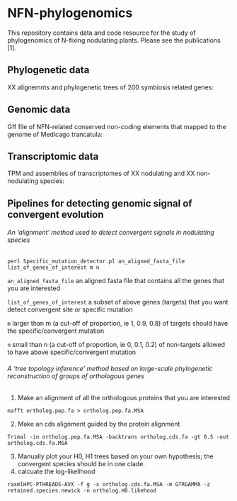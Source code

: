 # NFN-phylogenomics

This repository contains data and code resource for the study of phylogenomics of N-fixing nodulating plants.
Please see the publications [1]. 

## Phylogenetic data

XX alignemnts and phylogenetic trees of 200 symbiosis related genes:

## Genomic data

Gff file of NFN-related conserved non-coding elements that mapped to the genome of Medicago trancatula:

## Transcriptomic data

TPM and assemblies of transcriptomes of XX nodulating and XX non-nodulating species:

## Pipelines for detecting genomic signal of convergent evolution

###### An ‘alignment’ method used to detect convergent signals in nodulating species

```
perl Specific_mutation_detector.pl an_aligned_fasta_file list_of_genes_of_interest m n
```
`an_aligned_fasta_file` an aligned fasta file that contains all the genes that you are interested

`list_of_genes_of_interest` a subset of above genes (targets) that you want detect convergent site or specific mutation

`m` larger than  m (a cut-off of proportion, ie 1, 0.9, 0.8) of targets should have the specific/convergent mutation

`n` small than n (a cut-off of proportion, ie 0, 0.1, 0.2) of non-targets allowed to have above specific/convergent mutation


###### A ‘tree topology inference’ method based on large-scale phylogenetic reconstruction of groups of orthologous genes

1. Make an alignment of all the orthologous proteins that you are interested
```
mafft ortholog.pep.fa > ortholog.pep.fa.MSA
```

2. Make an cds alignment guided by the protein alignment
```
Trimal -in ortholog.pep.fa.MSA -backtrans ortholog.cds.fa -gt 0.5 -out ortholog.cds.fa.MSA
```
3. Manually plot your H0, H1 trees based on your own hypothesis; the convergent species should be in one clade. 
4. calcuate the log-likelihood
```
raxmlHPC-PTHREADS-AVX -f g -s ortholog.cds.fa.MSA -m GTRGAMMA -z retained.species.newick -n ortholog.H0.likehood
```

